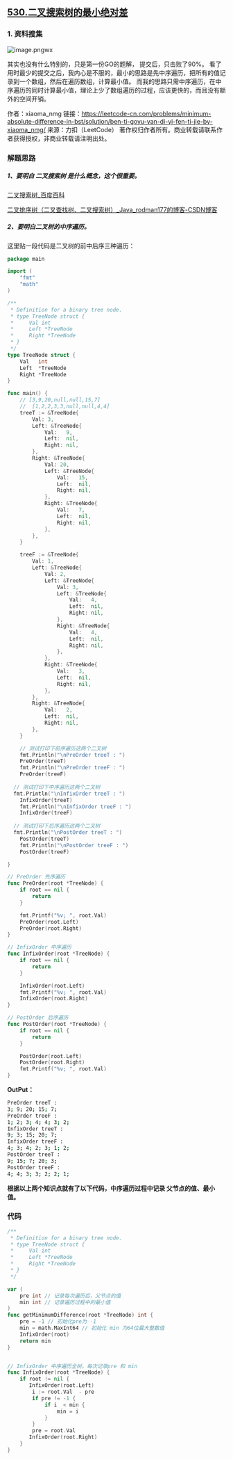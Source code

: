 ## [530.二叉搜索树的最小绝对差](https://leetcode-cn.com/problems/minimum-absolute-difference-in-bst/)

### 1. 资料搜集

![image.png](530.二叉搜索树的最小绝对差/4f3d67f1d3e6e833a4c6b3e6184002b5c2a02d150a60106998180e8bb2b87208-image.png)wx

其实也没有什么特别的，只是第一份GO的题解，
提交后，只击败了90%。 看了用时最少的提交之后，我内心是不服的，最小的思路是先中序遍历，把所有的值记录到一个数组，然后在遍历数组，计算最小值。
而我的思路只需中序遍历，在中序遍历的同时计算最小值，理论上少了数组遍历的过程，应该更快的，而且没有额外的空间开销。

作者：xiaoma_nmg
链接：https://leetcode-cn.com/problems/minimum-absolute-difference-in-bst/solution/ben-ti-goyu-yan-di-yi-fen-ti-jie-by-xiaoma_nmg/
来源：力扣（LeetCode）
著作权归作者所有。商业转载请联系作者获得授权，非商业转载请注明出处。





### 解题思路

##### 1、要明白 **二叉搜索树** 是什么概念，这个很重要。

[二叉搜索树_百度百科](https://baike.baidu.com/item/%E4%BA%8C%E5%8F%89%E6%90%9C%E7%B4%A2%E6%A0%91/7077855?fr=aladdin)

[二叉排序树（二叉查找树、二叉搜索树）_Java_rodman177的博客-CSDN博客](https://blog.csdn.net/rodman177/article/details/89771156)

##### 2、要明白二叉树的中序遍历。

这里贴一段代码是二叉树的前中后序三种遍历：

```go
package main

import (
	"fmt"
	"math"
)

/**
 * Definition for a binary tree node.
 * type TreeNode struct {
 *     Val int
 *     Left *TreeNode
 *     Right *TreeNode
 * }
 */
type TreeNode struct {
	Val   int
	Left  *TreeNode
	Right *TreeNode
}

func main() {
	// [3,9,20,null,null,15,7]  
	//  [1,2,2,3,3,null,null,4,4] 
	treeT := &TreeNode{
		Val: 3,
		Left: &TreeNode{
			Val:   9,
			Left:  nil,
			Right: nil,
		},
		Right: &TreeNode{
			Val: 20,
			Left: &TreeNode{
				Val:   15,
				Left:  nil,
				Right: nil,
			},
			Right: &TreeNode{
				Val:   7,
				Left:  nil,
				Right: nil,
			},
		},
	}

	treeF := &TreeNode{
		Val: 1,
		Left: &TreeNode{
			Val: 2,
			Left: &TreeNode{
				Val: 3,
				Left: &TreeNode{
					Val:   4,
					Left:  nil,
					Right: nil,
				},
				Right: &TreeNode{
					Val:   4,
					Left:  nil,
					Right: nil,
				},
			},
			Right: &TreeNode{
				Val:   3,
				Left:  nil,
				Right: nil,
			},
		},
		Right: &TreeNode{
			Val:   2,
			Left:  nil,
			Right: nil,
		},
	}

	// 测试打印下前序遍历这两个二叉树
	fmt.Println("\nPreOrder treeT : ")
	PreOrder(treeT)
	fmt.Println("\nPreOrder treeF : ")
	PreOrder(treeF)
  
  // 测试打印下中序遍历这两个二叉树
  fmt.Println("\nInfixOrder treeT : ")
	InfixOrder(treeT)
	fmt.Println("\nInfixOrder treeF : ")
	InfixOrder(treeF)
  
  // 测试打印下后序遍历这两个二叉树
  fmt.Println("\nPostOrder treeT : ")
	PostOrder(treeT)
	fmt.Println("\nPostOrder treeF : ")
	PostOrder(treeF)

}

// PreOrder 先序遍历
func PreOrder(root *TreeNode) {
	if root == nil {
		return
	}

	fmt.Printf("%v; ", root.Val)
	PreOrder(root.Left)
	PreOrder(root.Right)
}

// InfixOrder 中序遍历
func InfixOrder(root *TreeNode) {
	if root == nil {
		return
	}

	InfixOrder(root.Left)
	fmt.Printf("%v; ", root.Val)
	InfixOrder(root.Right)
}

// PostOrder 后序遍历
func PostOrder(root *TreeNode) {
	if root == nil {
		return
	}

	PostOrder(root.Left)
	PostOrder(root.Right)
	fmt.Printf("%v; ", root.Val)
}

```

**OutPut：**

```bash
PreOrder treeT : 
3; 9; 20; 15; 7; 
PreOrder treeF : 
1; 2; 3; 4; 4; 3; 2; 
InfixOrder treeT : 
9; 3; 15; 20; 7; 
InfixOrder treeF : 
4; 3; 4; 2; 3; 1; 2; 
PostOrder treeT : 
9; 15; 7; 20; 3; 
PostOrder treeF : 
4; 4; 3; 3; 2; 2; 1; 
```

**根据以上两个知识点就有了以下代码，中序遍历过程中记录 父节点的值、最小值。**

### 代码

```go
/**
 * Definition for a binary tree node.
 * type TreeNode struct {
 *     Val int
 *     Left *TreeNode
 *     Right *TreeNode
 * }
 */

var (
    pre int // 记录每次遍历后，父节点的值
    min int // 记录遍历过程中的最小值
)
func getMinimumDifference(root *TreeNode) int {
    pre = -1 // 初始化pre为 -1 
    min = math.MaxInt64 // 初始化 min 为64位最大整数值
    InfixOrder(root)
    return min
}


// InfixOrder 中序遍历全树，每次记录pre 和 min
func InfixOrder(root *TreeNode) {
    if root != nil {
       InfixOrder(root.Left)
        i := root.Val  - pre
        if pre != -1 {
            if i  < min {
                min = i
            }
        }
        pre = root.Val
       InfixOrder(root.Right)
    }
}
```